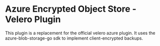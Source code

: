 # Azure Encrypted Object Store - Velero Plugin
This plugin is a replacement for the official velero azure plugin. It uses the azure-blob-storage-go sdk to implement client-encrypted backups.